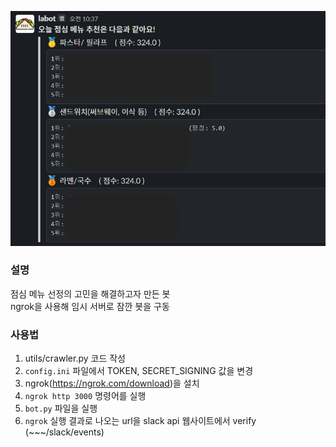
![](https://github.com/krispediadot/lunchingbot/blob/master/run.png?raw=true)


### 설명

점심 메뉴 선정의 고민을 해결하고자 만든 봇<br>
ngrok을 사용해 임시 서버로 잠깐 봇을 구동

### 사용법

1. utils/crawler.py 코드 작성
1. `config.ini` 파일에서 TOKEN, SECRET_SIGNING 값을 변경
1. ngrok(https://ngrok.com/download)을 설치
1. `ngrok http 3000` 명령어를 실행
1. `bot.py` 파일을 실행
1. `ngrok` 실행 결과로 나오는 url을 slack api 웹사이트에서 verify  (~~~/slack/events)
